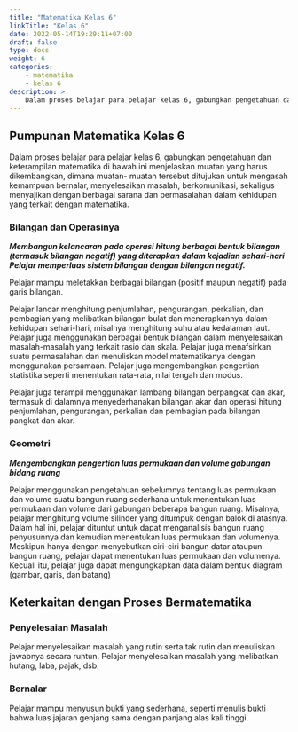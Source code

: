 ```yaml
---
title: "Matematika Kelas 6"
linkTitle: "Kelas 6"
date: 2022-05-14T19:29:11+07:00
draft: false
type: docs
weight: 6
categories:
    - matematika
    - kelas 6
description: >
    Dalam proses belajar para pelajar kelas 6, gabungkan pengetahuan dan keterampilan matematika di bawah ini menjelaskan muatan yang harus dikembangkan, dimana muatan- muatan tersebut ditujukan untuk mengasah kemampuan bernalar, menyelesaikan masalah, berkomunikasi, sekaligus menyajikan dengan berbagai sarana dan permasalahan dalam kehidupan yang terkait dengan matematika.
---
```

## Pumpunan Matematika Kelas 6
Dalam proses belajar para pelajar kelas 6, gabungkan pengetahuan dan keterampilan matematika di bawah ini menjelaskan muatan yang harus dikembangkan, dimana muatan- muatan tersebut ditujukan untuk mengasah kemampuan bernalar, menyelesaikan masalah, berkomunikasi, sekaligus menyajikan dengan berbagai sarana dan permasalahan dalam kehidupan yang terkait dengan matematika.

### Bilangan dan Operasinya
***Membangun kelancaran pada operasi hitung berbagai bentuk bilangan (termasuk bilangan negatif) yang diterapkan dalam kejadian sehari-hari
Pelajar memperluas sistem bilangan dengan bilangan negatif.***

Pelajar mampu meletakkan berbagai bilangan (positif maupun negatif) pada garis bilangan.

Pelajar lancar menghitung penjumlahan, pengurangan, perkalian, dan pembagian yang melibatkan bilangan bulat dan menerapkannya dalam kehidupan sehari-hari, misalnya menghitung suhu atau kedalaman laut. Pelajar juga menggunakan berbagai bentuk bilangan dalam menyelesaikan masalah-masalah yang terkait rasio dan skala. Pelajar juga menafsirkan suatu permasalahan dan menuliskan model matematikanya dengan menggunakan persamaan. Pelajar juga mengembangkan pengertian statistika seperti menentukan rata-rata, nilai tengah dan modus.

Pelajar juga terampil menggunakan lambang bilangan berpangkat dan akar, termasuk di dalamnya menyederhanakan bilangan akar dan operasi hitung penjumlahan, pengurangan, perkalian dan pembagian pada bilangan pangkat dan akar.

### Geometri
***Mengembangkan pengertian luas permukaan dan volume gabungan bidang ruang***

Pelajar menggunakan pengetahuan sebelumnya tentang luas permukaan dan volume suatu bangun ruang sederhana untuk menentukan luas permukaan dan volume dari gabungan beberapa bangun ruang. Misalnya, pelajar menghitung volume silinder yang ditumpuk dengan balok di atasnya. Dalam hal ini, pelajar dituntut untuk dapat menganalisis bangun ruang penyusunnya dan kemudian menentukan luas permukaan dan volumenya. Meskipun hanya dengan menyebutkan ciri-ciri bangun datar ataupun bangun ruang, pelajar dapat menentukan luas permukaan dan volumenya. Kecuali itu, pelajar juga dapat mengungkapkan data dalam bentuk diagram (gambar, garis, dan batang)

## Keterkaitan dengan Proses Bermatematika
### Penyelesaian Masalah

Pelajar menyelesaikan masalah yang rutin serta tak rutin dan menuliskan jawabnya secara runtun. Pelajar menyelesaikan masalah yang melibatkan hutang, laba, pajak, dsb.

### Bernalar
Pelajar mampu menyusun bukti yang sederhana, seperti menulis bukti bahwa luas jajaran genjang sama dengan panjang alas kali tinggi.